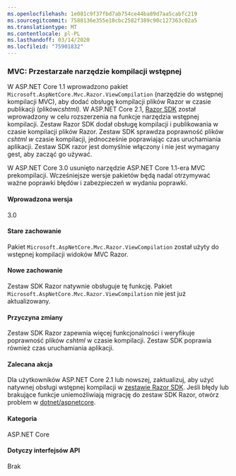 ```yaml
---
ms.openlocfilehash: 1e081c9f37fbd7ab754ce44ba89d7aa5cabfc219
ms.sourcegitcommit: 7588136e355e10cbc2582f389c90c127363c02a5
ms.translationtype: MT
ms.contentlocale: pl-PL
ms.lasthandoff: 03/14/2020
ms.locfileid: "75901832"
---
```

### <a name="mvc-precompilation-tool-deprecated"></a>MVC: Przestarzałe narzędzie kompilacji wstępnej

W ASP.NET Core 1.1 wprowadzono pakiet `Microsoft.AspNetCore.Mvc.Razor.ViewCompilation` (narzędzie do wstępnej kompilacji MVC), aby dodać obsługę kompilacji plików Razor w czasie publikacji (plików*cshtml).* W ASP.NET Core 2.1, [Razor SDK](/aspnet/core/razor-pages/sdk?view=aspnetcore-2.1) został wprowadzony w celu rozszerzenia na funkcje narzędzia wstępnej kompilacji. Zestaw Razor SDK dodał obsługę kompilacji i publikowania w czasie kompilacji plików Razor. Zestaw SDK sprawdza poprawność plików *cshtml w* czasie kompilacji, jednocześnie poprawiając czas uruchamiania aplikacji. Zestaw SDK razor jest domyślnie włączony i nie jest wymagany gest, aby zacząć go używać.

W ASP.NET Core 3.0 usunięto narzędzie ASP.NET Core 1.1-era MVC prekompilacji. Wcześniejsze wersje pakietów będą nadal otrzymywać ważne poprawki błędów i zabezpieczeń w wydaniu poprawki.

#### <a name="version-introduced"></a>Wprowadzona wersja

3.0

#### <a name="old-behavior"></a>Stare zachowanie

Pakiet `Microsoft.AspNetCore.Mvc.Razor.ViewCompilation` został użyty do wstępnej kompilacji widoków MVC Razor.

#### <a name="new-behavior"></a>Nowe zachowanie

Zestaw SDK Razor natywnie obsługuje tę funkcję. Pakiet `Microsoft.AspNetCore.Mvc.Razor.ViewCompilation` nie jest już aktualizowany.

#### <a name="reason-for-change"></a>Przyczyna zmiany

Zestaw SDK Razor zapewnia więcej funkcjonalności i weryfikuje poprawność plików *cshtml* w czasie kompilacji. Zestaw SDK poprawia również czas uruchamiania aplikacji.

#### <a name="recommended-action"></a>Zalecana akcja

Dla użytkowników ASP.NET Core 2.1 lub nowszej, zaktualizuj, aby użyć natywnej obsługi wstępnej kompilacji w [zestawie Razor SDK](/aspnet/core/razor-pages/sdk?view=aspnetcore-3.0). Jeśli błędy lub brakujące funkcje uniemożliwiają migrację do zestaw SDK Razor, otwórz problem w [dotnet/aspnetcore](https://github.com/dotnet/aspnetcore/issues).

#### <a name="category"></a>Kategoria

ASP.NET Core

#### <a name="affected-apis"></a>Dotyczy interfejsów API

Brak

<!-- 

### Affected APIs

Not detectable via API analysis

-->
